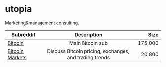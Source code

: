 # utopia
Marketing&amp;management consulting. 


| Subreddit     | Description   | Size  |
| ------------- |:-------------:| -----:|
| [Bitcoin](https://www.reddit.com/r/bitcoin)     | Main Bitcoin sub | 175,000 |
| [Bitcoin Markets](https://www.reddit.com/r/BitcoinMarkets)     | Discuss Bitcoin pricing, exchanges, and trading trends | 20,800 |
